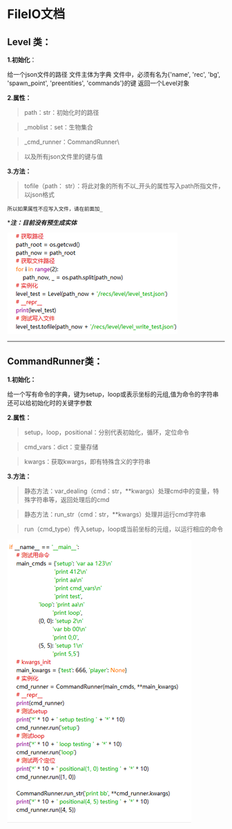 # FileIO文档

## Level 类：
**1.初始化**：

给一个json文件的路径
文件主体为字典
文件中，必须有名为{'name', 'rec', 'bg', 'spawn_point', 'preentities', 'commands'}的键
返回一个Level对象

**2.属性：**
>path：str：初始化时的路径

>_moblist：set：生物集合

>_cmd_runner：CommandRunner\

>以及所有json文件里的键与值

**3.方法：**

> tofile（path： str）：将此对象的所有不以_开头的属性写入path所指文件，以json格式

`所以如果属性不应写入文件，请在前面加_`

****注：目前没有预生成实体***

![测试例子](img_3.png "测试例子")

----------

## CommandRunner类：
**1.初始化：**

给一个写有命令的字典，键为setup，loop或表示坐标的元组,值为命令的字符串\
还可以给初始化时的关键字参数

**2.属性：**

>setup，loop，positional：分别代表初始化，循环，定位命令

>cmd_vars：dict：变量存储

>kwargs：获取kwargs，即有特殊含义的字符串

**3.方法：**

>静态方法：var_dealing（cmd：str，**kwargs）处理cmd中的变量，特殊字符串等，返回处理后的cmd

>静态方法：run_str（cmd：str，**kwargs）处理并运行cmd字符串

>run（cmd_type）传入setup，loop或当前坐标的元组，以运行相应的命令

![测试例子](img_1.png "测试例子")